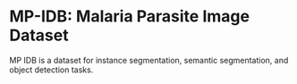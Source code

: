 # MP-IDB: Malaria Parasite Image Dataset

MP IDB is a dataset for instance segmentation, semantic segmentation, and object detection tasks.